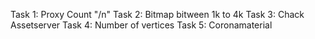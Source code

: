 Task 1: Proxy Count "/n"
Task 2: Bitmap bitween 1k to 4k 
Task 3: Chack Assetserver 
Task 4: Number of vertices
Task 5: Coronamaterial 
